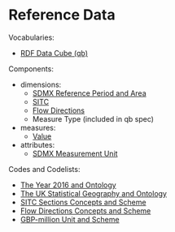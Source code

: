# Reference Data

Vocabularies:

- [RDF Data Cube (qb)](./qb.ttl)

Components:

- dimensions:
  - [SDMX Reference Period and Area](./sdmx-dimension.ttl)
  - [SITC](./sitc-dimension.ttl)
  - [Flow Directions](./flow-dimension.ttl)
  - Measure Type (included in qb spec)
- measures:
  - [Value](./value-measure.ttl)
- attributes:
  - [SDMX Measurement Unit](./sdmx-attribute.ttl)

Codes and Codelists:

- [The Year 2016 and Ontology](./2016.rdf)
- [The UK Statistical Geography and Ontology](./uk.ttl)
- [SITC Sections Concepts and Scheme](./sitc-sections.ttl)
- [Flow Directions Concepts and Scheme](./flow-directions.ttl)
- [GBP-million Unit and Scheme](./gbp-million.ttl)
